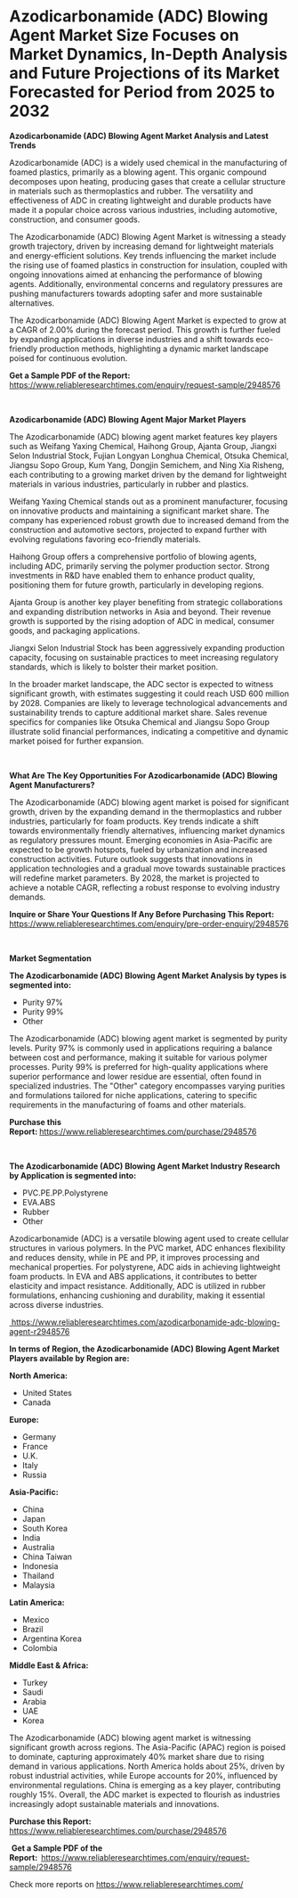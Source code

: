 <p><h1>Azodicarbonamide (ADC) Blowing Agent Market Size Focuses on Market Dynamics, In-Depth Analysis and Future Projections of its Market Forecasted for Period from 2025 to 2032</h1></p><p><strong>Azodicarbonamide (ADC) Blowing Agent Market Analysis and Latest Trends</strong></p>
<p><p>Azodicarbonamide (ADC) is a widely used chemical in the manufacturing of foamed plastics, primarily as a blowing agent. This organic compound decomposes upon heating, producing gases that create a cellular structure in materials such as thermoplastics and rubber. The versatility and effectiveness of ADC in creating lightweight and durable products have made it a popular choice across various industries, including automotive, construction, and consumer goods.</p><p>The Azodicarbonamide (ADC) Blowing Agent Market is witnessing a steady growth trajectory, driven by increasing demand for lightweight materials and energy-efficient solutions. Key trends influencing the market include the rising use of foamed plastics in construction for insulation, coupled with ongoing innovations aimed at enhancing the performance of blowing agents. Additionally, environmental concerns and regulatory pressures are pushing manufacturers towards adopting safer and more sustainable alternatives.</p><p>The Azodicarbonamide (ADC) Blowing Agent Market is expected to grow at a CAGR of 2.00% during the forecast period. This growth is further fueled by expanding applications in diverse industries and a shift towards eco-friendly production methods, highlighting a dynamic market landscape poised for continuous evolution.</p></p>
<p><strong>Get a Sample PDF of the Report:&nbsp;</strong> <a href="https://www.reliableresearchtimes.com/enquiry/request-sample/2948576?utm_campaign=2210&utm_medium=2&utm_source=Github&utm_content=ia&utm_term=12032025&utm_id=azodicarbonamide-adc-blowing-agent">https://www.reliableresearchtimes.com/enquiry/request-sample/2948576</a></p>
<p>&nbsp;</p>
<p><strong>Azodicarbonamide (ADC) Blowing Agent Major Market Players</strong></p>
<p><p>The Azodicarbonamide (ADC) blowing agent market features key players such as Weifang Yaxing Chemical, Haihong Group, Ajanta Group, Jiangxi Selon Industrial Stock, Fujian Longyan Longhua Chemical, Otsuka Chemical, Jiangsu Sopo Group, Kum Yang, Dongjin Semichem, and Ning Xia Risheng, each contributing to a growing market driven by the demand for lightweight materials in various industries, particularly in rubber and plastics.</p><p>Weifang Yaxing Chemical stands out as a prominent manufacturer, focusing on innovative products and maintaining a significant market share. The company has experienced robust growth due to increased demand from the construction and automotive sectors, projected to expand further with evolving regulations favoring eco-friendly materials.</p><p>Haihong Group offers a comprehensive portfolio of blowing agents, including ADC, primarily serving the polymer production sector. Strong investments in R&D have enabled them to enhance product quality, positioning them for future growth, particularly in developing regions.</p><p>Ajanta Group is another key player benefiting from strategic collaborations and expanding distribution networks in Asia and beyond. Their revenue growth is supported by the rising adoption of ADC in medical, consumer goods, and packaging applications.</p><p>Jiangxi Selon Industrial Stock has been aggressively expanding production capacity, focusing on sustainable practices to meet increasing regulatory standards, which is likely to bolster their market position.</p><p>In the broader market landscape, the ADC sector is expected to witness significant growth, with estimates suggesting it could reach USD 600 million by 2028. Companies are likely to leverage technological advancements and sustainability trends to capture additional market share. Sales revenue specifics for companies like Otsuka Chemical and Jiangsu Sopo Group illustrate solid financial performances, indicating a competitive and dynamic market poised for further expansion.</p></p>
<p>&nbsp;</p>
<p><strong>What Are The Key Opportunities For Azodicarbonamide (ADC) Blowing Agent Manufacturers?</strong></p>
<p><p>The Azodicarbonamide (ADC) blowing agent market is poised for significant growth, driven by the expanding demand in the thermoplastics and rubber industries, particularly for foam products. Key trends indicate a shift towards environmentally friendly alternatives, influencing market dynamics as regulatory pressures mount. Emerging economies in Asia-Pacific are expected to be growth hotspots, fueled by urbanization and increased construction activities. Future outlook suggests that innovations in application technologies and a gradual move towards sustainable practices will redefine market parameters. By 2028, the market is projected to achieve a notable CAGR, reflecting a robust response to evolving industry demands.</p></p>
<p><strong>Inquire or Share Your Questions If Any Before Purchasing This Report:</strong> <a href="https://www.reliableresearchtimes.com/enquiry/pre-order-enquiry/2948576?utm_campaign=2210&utm_medium=2&utm_source=Github&utm_content=ia&utm_term=12032025&utm_id=azodicarbonamide-adc-blowing-agent">https://www.reliableresearchtimes.com/enquiry/pre-order-enquiry/2948576</a></p>
<p>&nbsp;</p>
<p><strong>Market Segmentation</strong></p>
<p><strong>The Azodicarbonamide (ADC) Blowing Agent Market Analysis by types is segmented into:</strong></p>
<p><ul><li>Purity 97%</li><li> Purity 99%</li><li> Other</li></ul></p>
<p><p>The Azodicarbonamide (ADC) blowing agent market is segmented by purity levels. Purity 97% is commonly used in applications requiring a balance between cost and performance, making it suitable for various polymer processes. Purity 99% is preferred for high-quality applications where superior performance and lower residue are essential, often found in specialized industries. The "Other" category encompasses varying purities and formulations tailored for niche applications, catering to specific requirements in the manufacturing of foams and other materials.</p></p>
<p><strong>Purchase this Report:&nbsp;</strong><a href="https://www.reliableresearchtimes.com/purchase/2948576?utm_campaign=2210&utm_medium=2&utm_source=Github&utm_content=ia&utm_term=12032025&utm_id=azodicarbonamide-adc-blowing-agent">https://www.reliableresearchtimes.com/purchase/2948576</a></p>
<p>&nbsp;</p>
<p><strong>The Azodicarbonamide (ADC) Blowing Agent Market Industry Research by Application is segmented into:</strong></p>
<p><ul><li>PVC.PE.PP.Polystyrene</li><li> EVA.ABS</li><li> Rubber</li><li> Other</li></ul></p>
<p><p>Azodicarbonamide (ADC) is a versatile blowing agent used to create cellular structures in various polymers. In the PVC market, ADC enhances flexibility and reduces density, while in PE and PP, it improves processing and mechanical properties. For polystyrene, ADC aids in achieving lightweight foam products. In EVA and ABS applications, it contributes to better elasticity and impact resistance. Additionally, ADC is utilized in rubber formulations, enhancing cushioning and durability, making it essential across diverse industries.</p></p>
<p><a href="https://www.reliableresearchtimes.com/azodicarbonamide-adc-blowing-agent-r2948576?utm_campaign=2210&utm_medium=2&utm_source=Github&utm_content=ia&utm_term=12032025&utm_id=azodicarbonamide-adc-blowing-agent">&nbsp;https://www.reliableresearchtimes.com/azodicarbonamide-adc-blowing-agent-r2948576</a></p>
<p><strong>In terms of Region, the Azodicarbonamide (ADC) Blowing Agent Market Players available by Region are:</strong></p>
<p>
    <p> <strong> North America: </strong>
        <ul>
            <li>United States</li>
            <li>Canada</li>
        </ul>
        </p> 
    <p> <strong> Europe: </strong>
        <ul>
            <li>Germany</li>
            <li>France</li>
            <li>U.K.</li>
            <li>Italy</li>
            <li>Russia</li>
        </ul>
        </p> 
    <p> <strong> Asia-Pacific: </strong>
        <ul>
            <li>China</li>
            <li>Japan</li>
            <li>South Korea</li>
            <li>India</li>
            <li>Australia</li>
            <li>China Taiwan</li>
            <li>Indonesia</li>
            <li>Thailand</li>
            <li>Malaysia</li>
        </ul>
        </p> 
    <p> <strong> Latin America: </strong>
        <ul>
            <li>Mexico</li>
            <li>Brazil</li>
            <li>Argentina Korea</li>
            <li>Colombia</li>
        </ul>
        </p> 
    <p> <strong> Middle East & Africa: </strong>
        <ul>
            <li>Turkey</li>
            <li>Saudi</li>
            <li>Arabia</li>
            <li>UAE</li>
            <li>Korea</li>
        </ul>
    </p>
    </p>
<p><p>The Azodicarbonamide (ADC) blowing agent market is witnessing significant growth across regions. The Asia-Pacific (APAC) region is poised to dominate, capturing approximately 40% market share due to rising demand in various applications. North America holds about 25%, driven by robust industrial activities, while Europe accounts for 20%, influenced by environmental regulations. China is emerging as a key player, contributing roughly 15%. Overall, the ADC market is expected to flourish as industries increasingly adopt sustainable materials and innovations.</p></p>
<p><strong>Purchase this Report: </strong><a href="https://www.reliableresearchtimes.com/purchase/2948576?utm_campaign=2210&utm_medium=2&utm_source=Github&utm_content=ia&utm_term=12032025&utm_id=azodicarbonamide-adc-blowing-agent">https://www.reliableresearchtimes.com/purchase/2948576</a></p>
<p>&nbsp;<strong>Get a Sample PDF of the Report:&nbsp;&nbsp;</strong><a href="https://www.reliableresearchtimes.com/enquiry/request-sample/2948576?utm_campaign=2210&utm_medium=2&utm_source=Github&utm_content=ia&utm_term=12032025&utm_id=azodicarbonamide-adc-blowing-agent">https://www.reliableresearchtimes.com/enquiry/request-sample/2948576</a></p>
<p><strong></strong></p>
<p>Check more reports on <a href="https://www.reliableresearchtimes.com/?utm_campaign=2210&utm_medium=2&utm_source=Github&utm_content=ia&utm_term=12032025&utm_id=azodicarbonamide-adc-blowing-agent">https://www.reliableresearchtimes.com/</a></p>